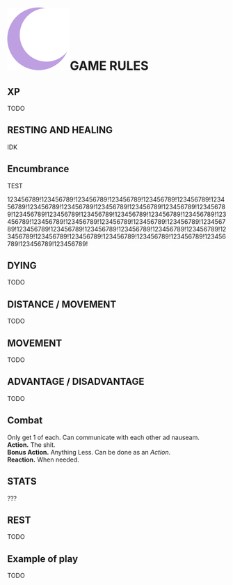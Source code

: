 # ![Moon Logo](img/Moon.svg)GAME RULES

## XP

TODO

## RESTING AND HEALING

IDK

## Encumbrance

TEST

123456789!123456789!123456789!123456789!123456789!123456789!123456789!123456789!123456789!123456789!123456789!123456789!123456789!123456789!123456789!123456789!123456789!123456789!123456789!123456789!123456789!123456789!123456789!123456789!123456789!123456789!123456789!123456789!123456789!123456789!123456789!123456789!123456789!123456789!123456789!123456789!123456789!123456789!123456789!123456789!123456789!

## DYING

TODO

## DISTANCE / MOVEMENT

TODO

## MOVEMENT

TODO

## ADVANTAGE / DISADVANTAGE

TODO

## Combat

Only get 1 of each. Can communicate with each other ad nauseam.<br>**Action.** The shit.<br>**Bonus Action.** Anything Less. Can be done as an *Action*.<br>**Reaction.** When needed.<br>

## STATS

???

## REST

TODO

## Example of play

TODO